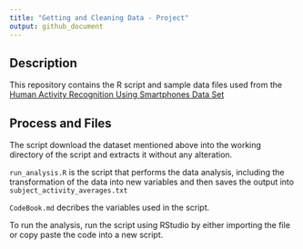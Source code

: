 ```yaml
---
title: "Getting and Cleaning Data - Project"
output: github_document
---
```

## Description

This repository contains the R script and sample data files used from the [Human Activity Recognition Using Smartphones Data Set](https://d396qusza40orc.cloudfront.net/getdata%2Fprojectfiles%2FUCI%20HAR%20Dataset.zip) 

## Process and Files

The script download the dataset mentioned above into the working directory of the script and extracts it without any alteration.

`run_analysis.R` is the script that performs the data analysis, including the transformation of the data into new variables and then saves the output into `subject_activity_averages.txt`

`CodeBook.md` decribes the variables used in the script.

To run the analysis, run the script using RStudio by either importing the file or copy paste the code into a new script.


